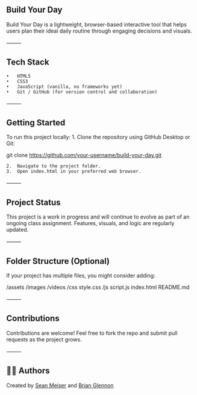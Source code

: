 ## Build Your Day

Build Your Day is a lightweight, browser-based interactive tool that helps users plan their ideal daily routine through engaging decisions and visuals.

⸻

## Tech Stack
	•	HTML5
	•	CSS3
	•	JavaScript (vanilla, no frameworks yet)
	•	Git / GitHub (for version control and collaboration)

⸻

## Getting Started

To run this project locally:
	1.	Clone the repository using GitHub Desktop or Git:

git clone https://github.com/your-username/build-your-day.git


	2.	Navigate to the project folder.
	3.	Open index.html in your preferred web browser.

⸻

## Project Status

This project is a work in progress and will continue to evolve as part of an ongoing class assignment. Features, visuals, and logic are regularly updated.

⸻

## Folder Structure (Optional)

If your project has multiple files, you might consider adding:

/assets
  /images
  /videos
/css
  style.css
/js
  script.js
index.html
README.md

⸻

## Contributions

Contributions are welcome! Feel free to fork the repo and submit pull requests as the project grows.

⸻

## 🙋‍♂️ Authors
Created by [Sean Meiser](https://github.com/SeanMeiser) and [Brian Glennon](https://github.com/BrianGlennon)

